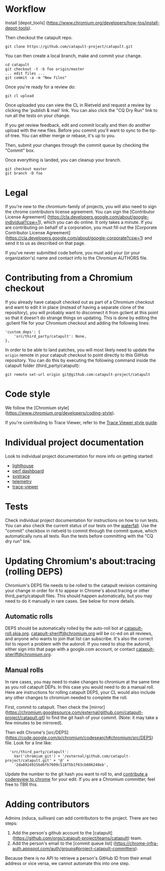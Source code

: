<!-- Copyright 2015 The Chromium Authors. All rights reserved.
     Use of this source code is governed by a BSD-style license that can be
     found in the LICENSE file.
-->
# Workflow

Install [depot_tools]
(https://www.chromium.org/developers/how-tos/install-depot-tools).

Then checkout the catapult repo.

`git clone https://github.com/catapult-project/catapult.git`

You can then create a local branch, make and commit your change.

```
cd catapult
git checkout -t -b foo origin/master
... edit files ...
git commit -a -m "New files"
```

Once you're ready for a review do:

`git cl upload`

Once uploaded you can view the CL in Rietveld and request a review by clicking
the 'publish & mail' link. You can also click the "CQ Dry Run" link to run all
the tests on your change.

If you get review feedback, edit and commit locally and then do another upload
with the new files. Before you commit you'll want to sync to the tip-of-tree.
You can either merge or rebase, it's up to you.

Then, submit your changes through the commit queue by checking the "Commit" box.

Once everything is landed, you can cleanup your branch.

```
git checkout master
git branch -D foo
```

# Legal

If you're new to the chromium-family of projects, you will also need to sign the
chrome contributors license agreement. You can sign the
[Contributor License Agreement]
(https://cla.developers.google.com/about/google-individual?csw=1), which you can
do online.
It only takes a minute. If you are contributing on behalf of a corporation, you
must fill out the [Corporate Contributor License Agreement]
(https://cla.developers.google.com/about/google-corporate?csw=1) and send it to
us as described on that page.

If you've never submitted code before, you must add your (or your
organization's) name and contact info to the Chromium AUTHORS file.

# Contributing from a Chromium checkout

If you already have catapult checked out as part of a Chromium checkout and want
to edit it in place (instead of having a separate clone of the repository), you
will probably want to disconnect it from gclient at this point so that it
doesn't do strange things on updating. This is done by editing the .gclient file
for your Chromium checkout and adding the following lines:

```
'custom_deps': {
    'src/third_party/catapult': None,
},
```

In order to be able to land patches, you will most likely need to update the
`origin` remote in your catapult checkout to point directly to this GitHub
repository. You can do this by executing the following command inside the
catapult folder (third_party/catapult):

`git remote set-url origin git@github.com:catapult-project/catapult`

# Code style

We follow the [Chromium style]
(https://www.chromium.org/developers/coding-style).

If you're contributing to Trace Viewer, refer to the [Trace Viewer style guide](https://docs.google.com/document/d/1MMOfywou2Oaho4jOttUk-ZSJcHVd5G5BTsD48rPrBtQ/edit).

# Individual project documentation

Look to individual project documentation for more info on getting started:
   * [lighthouse](/lighthouse/README.md)
   * [perf dashboard](/dashboard/README.md)
   * [systrace](/systrace/README.md)
   * [telemetry](/telemetry/README.md)
   * [trace-viewer](/tracing/README.md)

# Tests

Check individual project documentation for instructions on how to run tests.
You can also check the current status of our tests on the
[waterfall](http://build.chromium.org/p/client.catapult/waterfall).
Use the "commit" checkbox in rietveld to commit through the commit queue, which
automatically runs all tests. Run the tests before committing with the
"CQ dry run" link.

# Updating Chromium's about:tracing (rolling DEPS)

Chromium's DEPS file needs to be rolled to the catapult revision containing your
change in order for it to appear in Chrome's about:tracing or other
third_party/catapult files. This should happen automatically, but you may need
to do it manually in rare cases. See below for more details.

## Automatic rolls

DEPS should be automatically rolled by the auto-roll bot at
[catapult-roll.skia.org](https://catapult-roll.skia.org/).
[catapult-sheriff@chromium.org](https://groups.google.com/a/chromium.org/forum/#!forum/catapult-sheriff)
will be cc-ed on all reviews, and anyone who wants to join that list can
subscribe. It's also the correct list to report a problem with the autoroll. If
you need to stop the autoroll, either sign into that page with a google.com
account, or contact catapult-sheriff@chromium.org.

## Manual rolls

In rare cases, you may need to make changes to chromium at the same time as you
roll catapult DEPs. In this case you would need to do a manual roll. Here are
instructions for rolling catapult DEPS, your CL would also include any other
changes to chromium needed to complete the roll.

First, commit to catapult. Then check the [mirror]
(https://chromium.googlesource.com/external/github.com/catapult-project/catapult.git)
to find the git hash of your commit. (Note: it may take a few minutes to be
mirrored).

Then edit Chrome's [src/DEPS]
(https://code.google.com/p/chromium/codesearch#chromium/src/DEPS) file. Look for
a line like:

```
  'src/third_party/catapult':
    Var('chromium_git') + '/external/github.com/catapult-project/catapult.git' + '@' +
    '2da8924915bd6fb7609c518f5b1f63cb606248eb',
```

Update the number to the git hash you want to roll to, and [contribute a
codereview to chrome](http://www.chromium.org/developers/contributing-code)
for your edit. If you are a Chromium committer, feel free to TBR this.

# Adding contributors

Admins (nduca, sullivan) can add contributors to the project. There are two
steps:

1.  Add the person's github account to the [catapult]
(https://github.com/orgs/catapult-project/teams/catapult) team.
2.  Add the person's email to the [commit queue list]
(https://chrome-infra-auth.appspot.com/auth/groups#project-catapult-committers).

Because there is no API to retrieve a person's GitHub ID from their email
address or vice versa, we cannot automate this into one step.
